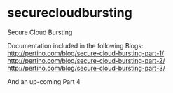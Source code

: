 securecloudbursting
===================

Secure Cloud Bursting

Documentation included in the following Blogs:
http://pertino.com/blog/secure-cloud-bursting-part-1/
http://pertino.com/blog/secure-cloud-bursting-part-2/
http://pertino.com/blog/secure-cloud-bursting-part-3/

And an up-coming Part 4
